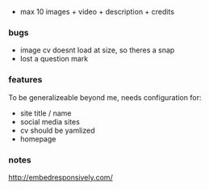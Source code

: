 - max 10 images + video + description + credits

### bugs

- image cv doesnt load at size, so theres a snap
- lost a question mark

### features

To be generalizeable beyond me, needs configuration for:
- site title / name
- social media sites
- cv should be yamlized
- homepage


### notes

http://embedresponsively.com/